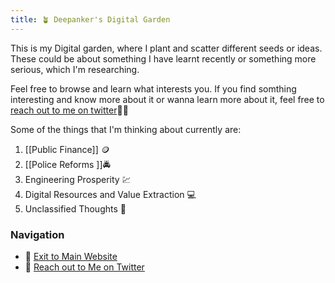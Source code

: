 ```yaml
---
title: 🪴 Deepanker's Digital Garden
---
```


This is my Digital garden, where I plant and scatter different seeds or ideas. These could be about something I have learnt recently or something more serious, which I'm researching.

Feel free to browse and learn what interests you. If you find somthing interesting and know more about it or wanna learn more about it, feel free to [reach out to me on twitter](https://twitter.com/deepankerkaul)✍🏻

Some of the things that I'm thinking about currently are:
1. [[Public Finance]] 🪙
2. [[Police Reforms ]]🚔
3. Engineering Prosperity 💹
4. Digital Resources and Value Extraction 💻
5. Unclassified Thoughts 🔁


### Navigation
- 🐛 [Exit to Main Website](https://deepankerkoul.in/)
- 👀 [Reach out to Me on Twitter](https://twitter.com/deepankerkaul)